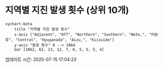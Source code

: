 # 지역별 지진 발생 횟수 (상위 10개)

```mermaid
xychart-beta
    title "지역별 지진 발생 횟수"
    x-axis ["Adjacent", "Off", "Northern", "Southern", "Noto,", "미분류", "Central", "Hyuganada", "Aizu,", "Kiisuido"]
    y-axis "발생 횟수" 0 --> 1864
    bar [1862, 62, 13, 12, 7, 6, 5, 5, 5, 4]
```

업데이트 시간: 2025-07-15 17:04:23
